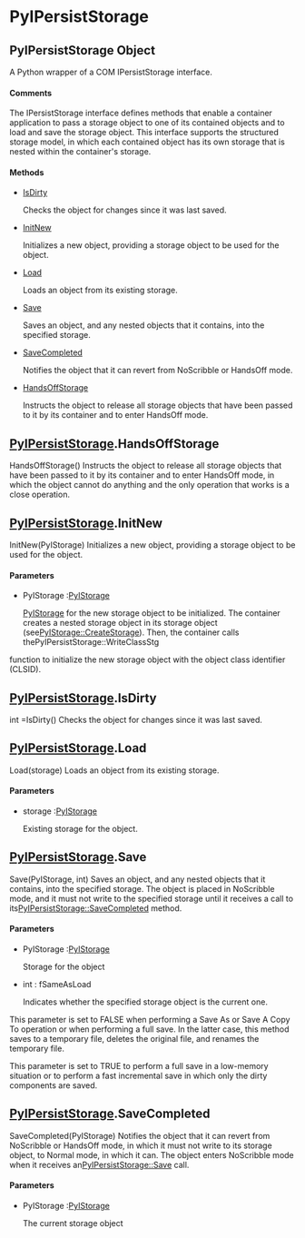 # PyIPersistStorage

## PyIPersistStorage Object



A Python wrapper of a COM IPersistStorage interface\.

#### Comments


The IPersistStorage interface defines methods that enable a container application to pass a storage object to one of its contained objects and to load and save the storage object\. This interface supports the structured storage model, in which each contained object has its own storage that is nested within the container's storage\.

#### Methods


  - [IsDirty](PyIPersistStorage.md#pyipersiststorageisdirty)

    Checks the object for changes since it was last saved\.&nbsp;

  - [InitNew](PyIPersistStorage.md#pyipersiststorageinitnew)

    Initializes a new object, providing a storage object to be used for the object\.&nbsp;

  - [Load](PyIPersistStorage.md#pyipersiststorageload)

    Loads an object from its existing storage\.&nbsp;

  - [Save](PyIPersistStorage.md#pyipersiststoragesave)

    Saves an object, and any nested objects that it contains, into the specified storage\.&nbsp;

  - [SaveCompleted](PyIPersistStorage.md#pyipersiststoragesavecompleted)

    Notifies the object that it can revert from NoScribble or HandsOff mode\.&nbsp;

  - [HandsOffStorage](PyIPersistStorage.md#pyipersiststoragehandsoffstorage)

    Instructs the object to release all storage objects that have been passed to it by its container and to enter HandsOff mode\.&nbsp;


## [PyIPersistStorage](#pyipersiststorage)\.HandsOffStorage

HandsOffStorage\(\)
Instructs the object to release all storage objects that have been passed to it by its container and to enter HandsOff mode, in which the object cannot do anything and the only operation that works is a close operation\.

## [PyIPersistStorage](#pyipersiststorage)\.InitNew

InitNew\(PyIStorage\)
Initializes a new object, providing a storage object to be used for the object\.

#### Parameters


  - PyIStorage :[PyIStorage](#pyistorage)

    [PyIStorage](#pyistorage) for the new storage object to be initialized\. The container creates a nested storage object in its storage object \(see[PyIStorage::CreateStorage](PyIStorage.md#pyistoragecreatestorage)\)\. Then, the container calls thePyIPersistStorage::WriteClassStg



 function to initialize the new storage object with the object class identifier \(CLSID\)\.

## [PyIPersistStorage](#pyipersiststorage)\.IsDirty



int =IsDirty\(\)
Checks the object for changes since it was last saved\.

## [PyIPersistStorage](#pyipersiststorage)\.Load

Load\(storage\)
Loads an object from its existing storage\.

#### Parameters


  - storage :[PyIStorage](#pyistorage)

    Existing storage for the object\.

## [PyIPersistStorage](#pyipersiststorage)\.Save

Save\(PyIStorage, int\)
Saves an object, and any nested objects that it contains, into the specified storage\. The object is placed in NoScribble mode, and it must not write to the specified storage until it receives a call to its[PyIPersistStorage::SaveCompleted](PyIPersistStorage.md#pyipersiststoragesavecompleted) method\.

#### Parameters


  - PyIStorage :[PyIStorage](#pyistorage)

    Storage for the object

  - int : fSameAsLoad

    Indicates whether the specified storage object is the current one\.
 

This parameter is set to FALSE when performing a Save As or Save A Copy To operation or when performing a full save\. In the latter case, this method saves to a temporary file, deletes the original file, and renames the temporary file\.
 

This parameter is set to TRUE to perform a full save in a low-memory situation or to perform a fast incremental save in which only the dirty components are saved\.

## [PyIPersistStorage](#pyipersiststorage)\.SaveCompleted

SaveCompleted\(PyIStorage\)
Notifies the object that it can revert from NoScribble or HandsOff mode, in which it must not write to its storage object, to Normal mode, in which it can\. The object enters NoScribble mode when it receives an[PyIPersistStorage::Save](PyIPersistStorage.md#pyipersiststoragesave) call\.

#### Parameters


  - PyIStorage :[PyIStorage](#pyistorage)

    The current storage object